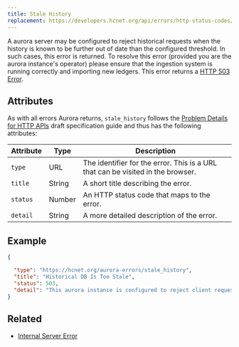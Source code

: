 ```yaml
---
title: Stale History
replacement: https://developers.hcnet.org/api/errors/http-status-codes/aurora-specific/
---
```


A aurora server may be configured to reject historical requests when the history is known to be
further out of date than the configured threshold. In such cases, this error is returned.  To
resolve this error (provided you are the aurora instance's operator) please ensure that the
ingestion system is running correctly and importing new ledgers. This error returns a
[HTTP 503 Error](https://developer.mozilla.org/en-US/docs/Web/HTTP/Response_codes).

## Attributes

As with all errors Aurora returns, `stale_history` follows the
[Problem Details for HTTP APIs](https://tools.ietf.org/html/draft-ietf-appsawg-http-problem-00)
draft specification guide and thus has the following attributes:

| Attribute   | Type   | Description                                                                     |
| ----------- | ------ | ------------------------------------------------------------------------------- |
| `type`      | URL    | The identifier for the error.  This is a URL that can be visited in the browser.|
| `title`     | String | A short title describing the error.                                             |
| `status`    | Number | An HTTP status code that maps to the error.                                     |
| `detail`    | String | A more detailed description of the error.                                       |

## Example

```json
{

  "type": "https://hcnet.org/aurora-errors/stale_history",
  "title": "Historical DB Is Too Stale",
  "status": 503,
  "detail": "This aurora instance is configured to reject client requests when it can determine that the history database is lagging too far behind the connected instance of hcnet-core.  If you operate this server, please ensure that the ingestion system is properly running."
}
```

## Related

- [Internal Server Error](./server-error.md)
